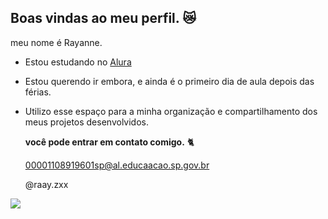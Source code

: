 ## Boas vindas ao meu perfil. 😿

meu nome é Rayanne.

- Estou estudando no [Alura](https://www.alura.com.br)
- Estou querendo ir embora, e ainda é o primeiro dia de aula depois das férias.
- Utilizo esse espaço para a minha organização e compartilhamento dos meus projetos desenvolvidos.

  **você pode entrar em contato comigo.** 🐈
  
  00001108919601sp@al.educaacao.sp.gov.br
  
  @raay.zxx

![](https://media.tenor.com/J2SMf2oW7XkAAAAi/cat-stare.gif)
